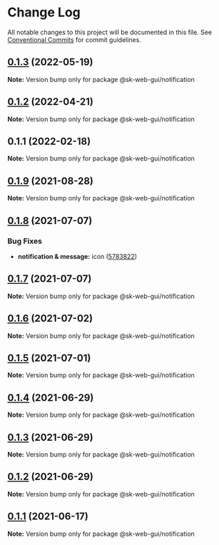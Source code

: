 # Change Log

All notable changes to this project will be documented in this file.
See [Conventional Commits](https://conventionalcommits.org) for commit guidelines.

## [0.1.3](https://github.com/Sundsvallskommun/web-shared-components/compare/@sk-web-gui/notification@0.1.2...@sk-web-gui/notification@0.1.3) (2022-05-19)

**Note:** Version bump only for package @sk-web-gui/notification





## [0.1.2](https://github.com/Sundsvallskommun/web-shared-components/compare/@sk-web-gui/notification@0.1.1...@sk-web-gui/notification@0.1.2) (2022-04-21)

**Note:** Version bump only for package @sk-web-gui/notification





## 0.1.1 (2022-02-18)

**Note:** Version bump only for package @sk-web-gui/notification






## [0.1.9](https://github.com/vechai/sk-web-gui/compare/@sk-web-gui/notification@0.1.8...@sk-web-gui/notification@0.1.9) (2021-08-28)

**Note:** Version bump only for package @sk-web-gui/notification





## [0.1.8](https://github.com/vechai/sk-web-gui/compare/@sk-web-gui/notification@0.1.7...@sk-web-gui/notification@0.1.8) (2021-07-07)


### Bug Fixes

* **notification & message:** icon ([5783822](https://github.com/vechai/sk-web-gui/commit/5783822320792e79501377cb4fb7f1f200f977ea))





## [0.1.7](https://github.com/vechai/sk-web-gui/compare/@sk-web-gui/notification@0.1.6...@sk-web-gui/notification@0.1.7) (2021-07-07)

**Note:** Version bump only for package @sk-web-gui/notification





## [0.1.6](https://github.com/vechai/sk-web-gui/compare/@sk-web-gui/notification@0.1.5...@sk-web-gui/notification@0.1.6) (2021-07-02)

**Note:** Version bump only for package @sk-web-gui/notification





## [0.1.5](https://github.com/vechai/sk-web-gui/compare/@sk-web-gui/notification@0.1.4...@sk-web-gui/notification@0.1.5) (2021-07-01)

**Note:** Version bump only for package @sk-web-gui/notification





## [0.1.4](https://github.com/vechai/sk-web-gui/compare/@sk-web-gui/notification@0.1.3...@sk-web-gui/notification@0.1.4) (2021-06-29)

**Note:** Version bump only for package @sk-web-gui/notification





## [0.1.3](https://github.com/vechai/sk-web-gui/compare/@sk-web-gui/notification@0.1.2...@sk-web-gui/notification@0.1.3) (2021-06-29)

**Note:** Version bump only for package @sk-web-gui/notification





## [0.1.2](https://github.com/vechai/sk-web-gui/compare/@sk-web-gui/notification@0.1.1...@sk-web-gui/notification@0.1.2) (2021-06-29)

**Note:** Version bump only for package @sk-web-gui/notification





## [0.1.1](https://github.com/vechai/sk-web-gui/compare/@sk-web-gui/notification@0.1.0...@sk-web-gui/notification@0.1.1) (2021-06-17)

**Note:** Version bump only for package @sk-web-gui/notification
